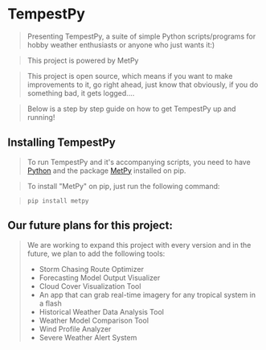 # TempestPy
> Presenting TempestPy, a suite of simple Python scripts/programs for hobby weather enthusiasts or anyone who just wants it:)

> This project is powered by MetPy

> This project is open source, which means if you want to make improvements to it, go right ahead, just know that obviously, if you do something bad, it gets logged....

> Below is a step by step guide on how to get TempestPy up and running!

## Installing TempestPy
> To run TempestPy and it's accompanying scripts, you need to have [Python](https://python.org) and the package [MetPy](https://pypi.org/project/MetPy/) installed on pip.

> To install "MetPy" on pip, just run the following command:

> `pip install metpy`

## Our future plans for this project:
> We are working to expand this project with every version and in the future, we plan to add the following tools:
> - Storm Chasing Route Optimizer
> - Forecasting Model Output Visualizer
> - Cloud Cover Visualization Tool
> - An app that can grab real-time imagery for any tropical system in a flash
> - Historical Weather Data Analysis Tool
> - Weather Model Comparison Tool
> - Wind Profile Analyzer
> - Severe Weather Alert System
